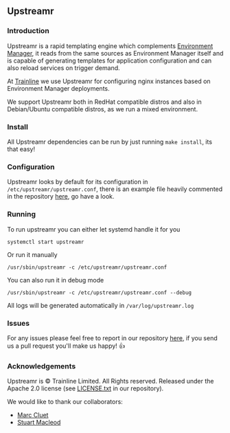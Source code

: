 ## Upstreamr

### Introduction

Upstreamr is a rapid templating engine which complements [Environment Manager](https://github.com/trainline/environment-manager), it reads from the same sources as Environment Manager itself and is capable of generating templates for application configuration and can also reload services on trigger demand.

At [Trainline](https://github.com/trainline/) we use Upstreamr for configuring nginx instances based on Environment Manager deployments.

We support Upstreamr both in RedHat compatible distros and also in Debian/Ubuntu compatible distros, as we run a mixed environment.

### Install

All Upstreamr dependencies can be run by just running `make install`, its that easy!

### Configuration

Upstreamr looks by default for its configuration in `/etc/upstreamr/upstreamr.conf`, there is an example file heavily commented in the repository [here](https://github.com/trainline/upstreamr/tree/master/conf/upstreamr.conf), go have a look.

### Running

To run upstreamr you can either let systemd handle it for you

``` systemctl start upstreamr ```

Or run it manually

``` /usr/sbin/upstreamr -c /etc/upstreamr/upstreamr.conf ```

You can also run it in debug mode

``` /usr/sbin/upstreamr -c /etc/upstreamr/upstreamr.conf --debug ```

All logs will be generated automatically in `/var/log/upstreamr.log`

### Issues

For any issues please feel free to report in our repository [here](https://github.com/trainline/upstreamr/issues), if you send us a pull request you'll make us happy! :+1:

### Acknowledgements

Upstreamr is :copyright: Trainline Limited. All Rights reserved. Released under the Apache 2.0 license (see [LICENSE.txt](https://github.com/trainline/upstreamr/tree/master/LICENSE.txt) in our repository).

We would like to thank our collaborators:
  + [Marc Cluet](https://github.com/lynxman)
  + [Stuart Macleod](https://github.com/stuartio)
